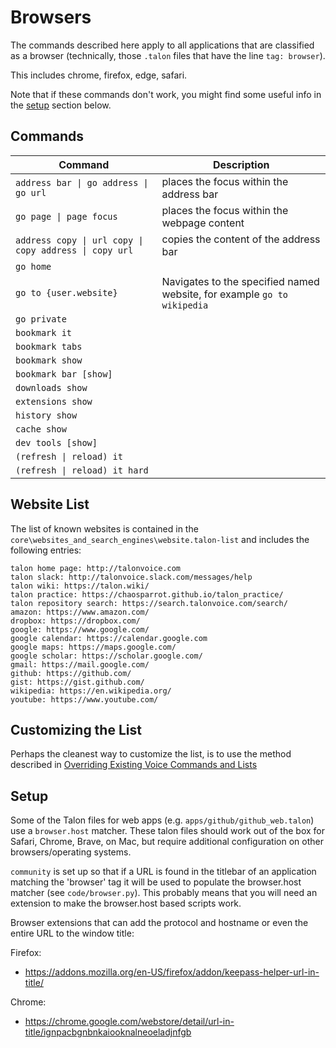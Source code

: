 # Browsers

The commands described here apply to all applications that are classified as a browser
(technically, those `.talon` files that have the line `tag: browser`).

This includes chrome, firefox, edge, safari.

Note that if these commands don't work, you might find some useful info in the [setup](#) section below.

## Commands


| Command                                                | Description                                 |
| ------------------------------------------------------ | ------------------------------------------- |
| `address bar \| go address \| go url`                  | places the focus within the address bar     |
| `go page \| page focus`                                | places the focus within the webpage content |
| `address copy \| url copy \| copy address \| copy url` | copies the content of the address bar       |
| `go home`                                              |                                             |
| `go to {user.website}`                                 | Navigates to the specified named website, for example `go to wikipedia`    |
| `go private`                                           |                                             |
| `bookmark it`                                          |                                             |
| `bookmark tabs`                                        |                                             |
| `bookmark show`                                        |                                             |
| `bookmark bar [show]`                                  |                                             |
| `downloads show`                                       |                                             |
| `extensions show`                                      |                                             |
| `history show`                                         |                                             |
| `cache show`                                           |                                             |
| `dev tools [show]`                                     |                                             |
| `(refresh \| reload) it`                               |                                             |
| `(refresh \| reload) it hard`                          |                                             |

## Website List

The list of known websites is contained in the `core\websites_and_search_engines\website.talon-list` and includes the following entries:

```
talon home page: http://talonvoice.com
talon slack: http://talonvoice.slack.com/messages/help
talon wiki: https://talon.wiki/
talon practice: https://chaosparrot.github.io/talon_practice/
talon repository search: https://search.talonvoice.com/search/
amazon: https://www.amazon.com/
dropbox: https://dropbox.com/
google: https://www.google.com/
google calendar: https://calendar.google.com
google maps: https://maps.google.com/
google scholar: https://scholar.google.com/
gmail: https://mail.google.com/
github: https://github.com/
gist: https://gist.github.com/
wikipedia: https://en.wikipedia.org/
youtube: https://www.youtube.com/
```

## Customizing the List

Perhaps the cleanest way to customize the list, is to use the method described in 
[Overriding Existing Voice Commands and Lists](/docs/Customization/managing-customizations.md#overriding-cleanly)

## Setup

Some of the Talon files for web apps (e.g. `apps/github/github_web.talon`) use a `browser.host` matcher. These talon files should work out of the box for Safari, Chrome, Brave, on Mac, but require additional configuration on other browsers/operating systems.

`community` is set up so that if a URL is found in the titlebar of an application matching the 'browser' tag it will be used to populate the browser.host matcher (see `code/browser.py`). This probably means that you will need an extension to make the browser.host based scripts work.

Browser extensions that can add the protocol and hostname or even the entire URL to the window title:

Firefox:

- https://addons.mozilla.org/en-US/firefox/addon/keepass-helper-url-in-title/

Chrome:

- https://chrome.google.com/webstore/detail/url-in-title/ignpacbgnbnkaiooknalneoeladjnfgb
